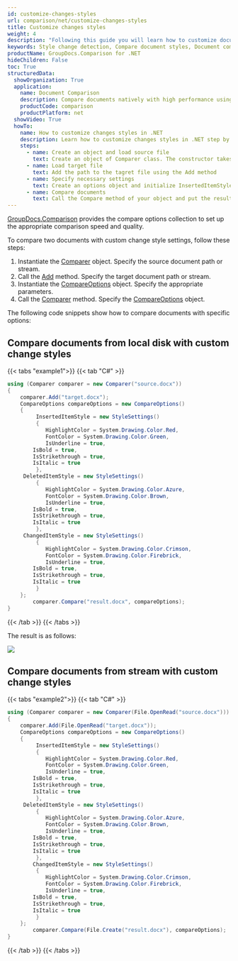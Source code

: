 ```yaml
---
id: customize-changes-styles
url: comparison/net/customize-changes-styles
title: Customize changes styles
weight: 4
description: "Following this guide you will learn how to customize document comparison report and modify appearance of detected changes when use GroupDocs.Comparison for .NET."
keywords: Style change detection, Compare document styles, Document comparison
productName: GroupDocs.Comparison for .NET
hideChildren: False
toc: True
structuredData:
  showOrganization: True
  application:
    name: Document Comparison
    description: Compare documents natively with high performance using C# language and GroupDocs.Comparison for .NET
    productCode: comparison
    productPlatform: net
  showVideo: True
  howTo:
    name: How to customize changes styles in .NET
    description: Learn how to customize changes styles in .NET step by step
    steps:
      - name: Create an object and load source file
        text: Create an object of Comparer class. The constructor takes the source file path parameter. You may specify absolute or relative file path as per your requirements.
      - name: Load target file
        text: Add the path to the tagret file using the Add method
      - name: Specify necessary settings
        text: Create an options object and initialize InsertedItemStyle, DeletedItemStyle, ChangedItemStyle parameters by object with required parameters.
      - name: Compare documents
        text: Call the Compare method of your object and put the resulting file path parameter and the options object.
---
```


[GroupDocs.Comparison](https://products.groupdocs.com/comparison/net) provides the compare options collection to set up the appropriate comparison speed and quality.

To compare two documents with custom change style settings, follow these steps:

1.  Instantiate the [Comparer](https://reference.groupdocs.com/net/comparison/groupdocs.comparison/comparer) object. Specify the source document path or stream.
2.  Call the [Add](https://reference.groupdocs.com/net/comparison/groupdocs.comparison/comparer/methods/add/index) method. Specify the target document path or stream.
3.  Instantiate the [CompareOptions](https://reference.groupdocs.com/net/comparison/groupdocs.comparison.options/compareoptions) object. Specify the appropriate parameters.
4.  Call the [Comparer](https://reference.groupdocs.com/net/comparison/groupdocs.comparison/comparer) method. Specify the [CompareOptions](https://reference.groupdocs.com/net/comparison/groupdocs.comparison.options/compareoptions) object.

The following code snippets show how to compare documents with specific options:

## Compare documents from local disk with custom change styles

{{< tabs "example1">}}
{{< tab "C#" >}}
```csharp
using (Comparer comparer = new Comparer("source.docx"))
{
	comparer.Add("target.docx");
	CompareOptions compareOptions = new CompareOptions()
	{
    	 InsertedItemStyle = new StyleSettings()
         {
     	    HighlightColor = System.Drawing.Color.Red,
            FontColor = System.Drawing.Color.Green,
            IsUnderline = true,
	    IsBold = true,
	    IsStrikethrough = true,
	    IsItalic = true
         },
	 DeletedItemStyle = new StyleSettings()
         {
            HighlightColor = System.Drawing.Color.Azure,
            FontColor = System.Drawing.Color.Brown,
            IsUnderline = true,
	    IsBold = true,
	    IsStrikethrough = true,
	    IsItalic = true
         },
	 ChangedItemStyle = new StyleSettings()
         {
            HighlightColor = System.Drawing.Color.Crimson,
            FontColor = System.Drawing.Color.Firebrick,
            IsUnderline = true,
	    IsBold = true,
	    IsStrikethrough = true,
	    IsItalic = true
         }
	};
        comparer.Compare("result.docx", compareOptions);
}
```
{{< /tab >}}
{{< /tabs >}}

The result is as follows:

![](/comparison/net/images/customize-changes-styles.png)

## Compare documents from stream with custom change styles

{{< tabs "example2">}}
{{< tab "C#" >}}
```csharp
using (Comparer comparer = new Comparer(File.OpenRead("source.docx")))
{
	comparer.Add(File.OpenRead("target.docx"));
	CompareOptions compareOptions = new CompareOptions()
	{
    	 InsertedItemStyle = new StyleSettings()
         {
            HighlightColor = System.Drawing.Color.Red,
            FontColor = System.Drawing.Color.Green,
            IsUnderline = true,
	    IsBold = true,
	    IsStrikethrough = true,
	    IsItalic = true
         },
	 DeletedItemStyle = new StyleSettings()
         {
            HighlightColor = System.Drawing.Color.Azure,
            FontColor = System.Drawing.Color.Brown,
            IsUnderline = true,
	    IsBold = true,
	    IsStrikethrough = true,
	    IsItalic = true
         },
		ChangedItemStyle = new StyleSettings()
         {
            HighlightColor = System.Drawing.Color.Crimson,
            FontColor = System.Drawing.Color.Firebrick,
            IsUnderline = true,
	    IsBold = true,
	    IsStrikethrough = true,
	    IsItalic = true
         }
	};
        comparer.Compare(File.Create("result.docx"), compareOptions);
}
```
{{< /tab >}}
{{< /tabs >}}
